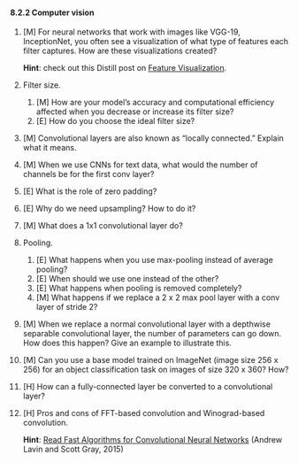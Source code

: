 #### 8.2.2 Computer vision

1. [M] For neural networks that work with images like VGG-19, InceptionNet, you often see a visualization of what type of features each filter captures. How are these visualizations created?

    **Hint**: check out this Distill post on [Feature Visualization](https://distill.pub/2017/feature-visualization/).
1. Filter size.
    1. [M] How are your model’s accuracy and computational efficiency affected when you decrease or increase its filter size?
    1. [E] How do you choose the ideal filter size?
1. [M] Convolutional layers are also known as “locally connected.” Explain what it means.
1. [M] When we use CNNs for text data, what would the number of channels be for the first conv layer?
1. [E] What is the role of zero padding?
1. [E] Why do we need upsampling? How to do it?
1. [M] What does a 1x1 convolutional layer do?
1. Pooling.
    1. [E] What happens when you use max-pooling instead of average pooling?
    1. [E] When should we use one instead of the other?
    1. [E] What happens when pooling is removed completely?
    1. [M] What happens if we replace a 2 x 2 max pool layer with a conv layer of stride 2?
1. [M] When we replace a normal convolutional layer with a depthwise separable convolutional layer, the number of parameters can go down. How does this happen? Give an example to illustrate this.
1. [M] Can you use a base model trained on ImageNet (image size 256 x 256) for an object classification task on images of size 320 x 360? How?
1. [H] How can a fully-connected layer be converted to a convolutional layer?
1. [H] Pros and cons of FFT-based convolution and Winograd-based convolution.

    **Hint**: [Read Fast Algorithms for Convolutional Neural Networks](https://arxiv.org/pdf/1509.09308.pdf) (Andrew Lavin and Scott Gray, 2015)
